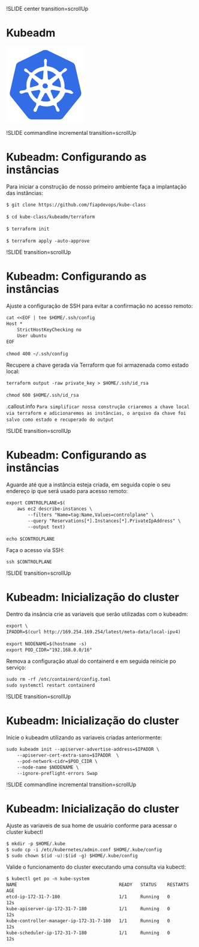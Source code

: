 !SLIDE center transition=scrollUp

# Kubeadm
![kubernetes](images/kubernetes.png)

!SLIDE commandline incremental transition=scrollUp

# Kubeadm: Configurando as instâncias

Para iniciar a construção de nosso primeiro ambiente faça a implantação das instâncias:

	$ git clone https://github.com/fiapdevops/kube-class

	$ cd kube-class/kubeadm/terraform

	$ terraform init

	$ terraform apply -auto-approve

!SLIDE transition=scrollUp

# Kubeadm: Configurando as instâncias

Ajuste a configuração de SSH para evitar a confirmação no acesso remoto:

	cat <<EOF | tee $HOME/.ssh/config
	Host *
    	StrictHostKeyChecking no
		User ubuntu
	EOF

	chmod 400 ~/.ssh/config

Recupere a chave gerada via Terraform que foi armazenada como estado local:

	terraform output -raw private_key > $HOME/.ssh/id_rsa
	
	chmod 600 $HOME/.ssh/id_rsa


.callout.info `Para simplificar nossa construção criaremos a chave local via terraform e adicionaremos as instâncias, o arquivo da chave foi salvo como estado e recuperado do output`

!SLIDE transition=scrollUp

# Kubeadm: Configurando as instâncias

Aguarde até que a instância esteja criada, em seguida copie o seu endereço ip que será usado para acesso remoto:

	export CONTROLPLANE=$(
		aws ec2 describe-instances \
        	--filters "Name=tag:Name,Values=controlplane" \
        	--query "Reservations[*].Instances[*].PrivateIpAddress" \
			--output text)
		
	echo $CONTROLPLANE


 Faça o acesso via SSH:

	ssh $CONTROLPLANE

!SLIDE transition=scrollUp

# Kubeadm: Inicialização do cluster

Dentro da insância crie as variaveis que serão utilizadas com o kubeadm:

	export \
	IPADDR=$(curl http://169.254.169.254/latest/meta-data/local-ipv4)
	
	export NODENAME=$(hostname -s)
	export POD_CIDR="192.168.0.0/16"

Remova a configuração atual do containerd e em seguida reinicie po serviço:

	sudo rm -rf /etc/containerd/config.toml
	sudo systemctl restart containerd

!SLIDE transition=scrollUp

# Kubeadm: Inicialização do cluster

Inicie o kubeadm utilizando as variaveis criadas anteriormente:

	sudo kubeadm init --apiserver-advertise-address=$IPADDR \
        --apiserver-cert-extra-sans=$IPADDR  \
        --pod-network-cidr=$POD_CIDR \
        --node-name $NODENAME \
        --ignore-preflight-errors Swap

!SLIDE commandline incremental transition=scrollUp

# Kubeadm: Inicialização do cluster

Ajuste as variaveis de sua home de usuário conforme para acessar o cluster kubectl

	$ mkdir -p $HOME/.kube
	$ sudo cp -i /etc/kubernetes/admin.conf $HOME/.kube/config
	$ sudo chown $(id -u):$(id -g) $HOME/.kube/config

Valide o funcionamento do cluster executando uma consulta via kubectl:

	$ kubectl get po -n kube-system
	NAME                                      READY   STATUS    RESTARTS   AGE
	etcd-ip-172-31-7-180                      1/1     Running   0          12s
	kube-apiserver-ip-172-31-7-180            1/1     Running   0          12s
	kube-controller-manager-ip-172-31-7-180   1/1     Running   0          12s
	kube-scheduler-ip-172-31-7-180            1/1     Running   0          12s